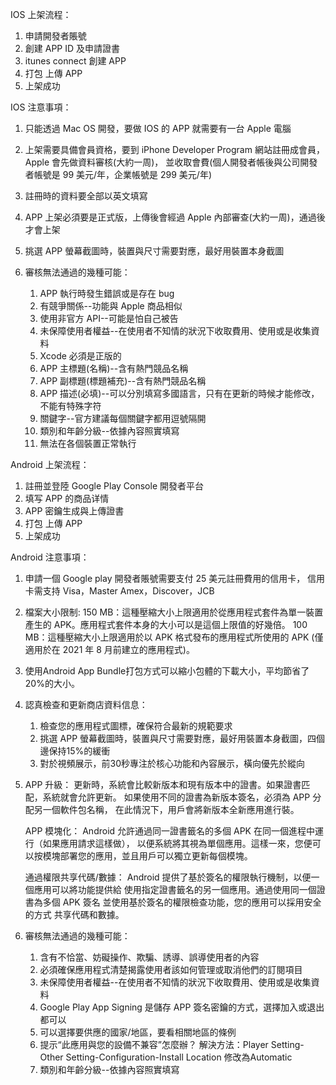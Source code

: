 IOS 上架流程：

1. 申請開發者賬號
2. 創建 APP ID 及申請證書
3. itunes connect 創建 APP
4. 打包 上傳 APP
5. 上架成功

IOS 注意事項：

1. 只能透過 Mac OS 開發，要做 IOS 的 APP 就需要有一台 Apple 電腦

2. 上架需要具備會員資格，要到 iPhone Developer Program 網站註冊成會員，
   Apple 會先做資料審核(大約一周)，
   並收取會費(個人開發者帳後與公司開發者帳號是 99 美元/年，企業帳號是 299 美元/年)

3. 註冊時的資料要全部以英文填寫

4. APP 上架必須要是正式版，上傳後會經過 Apple 內部審查(大約一周)，通過後才會上架

5. 挑選 APP 螢幕截圖時，裝置與尺寸需要對應，最好用裝置本身截圖

6. 審核無法通過的幾種可能：
   1. APP 執行時發生錯誤或是存在 bug
   2. 有競爭關係--功能與 Apple 商品相似
   3. 使用非官方 API--可能是怕自己被告
   4. 未保障使用者權益--在使用者不知情的狀況下收取費用、使用或是收集資料
   5. Xcode 必須是正版的
   6. APP 主標題(名稱)--含有熱門競品名稱
   7. APP 副標題(標題補充)--含有熱門競品名稱
   8. APP 描述(必填)--可以分別填寫多國語言，只有在更新的時候才能修改，不能有特殊字符
   9. 關鍵字--官方建議每個關鍵字都用逗號隔開
   10. 類別和年齡分級--依據內容照實填寫
   11. 無法在各個裝置正常執行

Android 上架流程：

1. 註冊並登陸 Google Play Console 開發者平台
2. 填写 APP 的商品详情
3. APP 密鑰生成與上傳證書
4. 打包 上傳 APP
5. 上架成功

Android 注意事項：

1. 申請一個 Google play 開發者賬號需要支付 25 美元註冊費用的信用卡，
   信用卡需支持 Visa，Master Amex，Discover，JCB

2. 檔案大小限制:
   150 MB：這種壓縮大小上限適用於從應用程式套件為單一裝置產生的 APK。應用程式套件本身的大小可以是這個上限值的好幾倍。
   100 MB：這種壓縮大小上限適用於以 APK 格式發布的應用程式所使用的 APK (僅適用於在 2021 年 8 月前建立的應用程式)。

3. 使用Android App Bundle打包方式可以縮小包體的下載大小，平均節省了20%的大小。

4. 認真檢查和更新商店資料信息：
   1. 檢查您的應用程式圖標，確保符合最新的規範要求
   2. 挑選 APP 螢幕截圖時，裝置與尺寸需要對應，最好用裝置本身截圖，四個邊保持15%的緩衝
   3. 對於視頻展示，前30秒專注於核心功能和內容展示，橫向優先於縱向

4. APP 升級：
   更新時，系統會比較新版本和現有版本中的證書。如果證書匹配，系統就會允許更新。
   如果使用不同的證書為新版本簽名，必須為 APP 分配另一個軟件包名稱，
   在此情況下，用戶會將新版本全新應用進行裝。

   APP 模塊化：
   Android 允許通過同一證書籤名的多個 APK 在同一個進程中運行（如果應用請求這樣做），
   以便系統將其視為單個應用。這樣一來，您便可以按模塊部署您的應用，並且用戶可以獨立更新每個模塊。

   通過權限共享代碼/數據：
   Android 提供了基於簽名的權限執行機制，以便一個應用可以將功能提供給
   使用指定證書籤名的另一個應用。通過使用同一個證書為多個 APK 簽名
   並使用基於簽名的權限檢查功能，您的應用可以採用安全的方式
   共享代碼和數據。

5. 審核無法通過的幾種可能：
   1. 含有不恰當、妨礙操作、欺騙、誘導、誤導使用者的內容
   2. 必須確保應用程式清楚揭露使用者該如何管理或取消他們的訂閱項目
   3. 未保障使用者權益--在使用者不知情的狀況下收取費用、使用或是收集資料
   4. Google Play App Signing 是儲存 APP 簽名密鑰的方式，選擇加入或退出都可以
   5. 可以選擇要供應的國家/地區，要看相關地區的條例
   6. 提示“此應用與您的設備不兼容”怎麼辦？ 
      解決方法：Player Setting-Other Setting-Configuration-Install Location 
      修改為Automatic
   7. 類別和年齡分級--依據內容照實填寫
